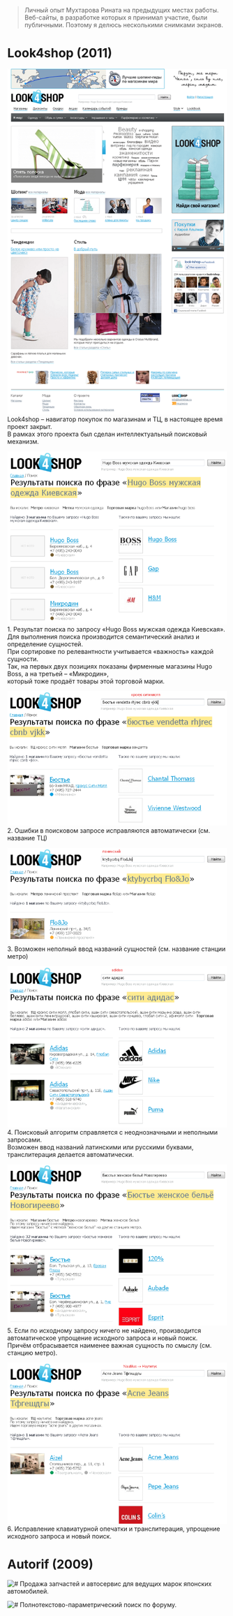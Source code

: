   
>Личный опыт Мухтарова Рината на предыдущих местах работы. Веб-сайты, в разработке которых я принимал участие, были публичными. Поэтому я делюсь несколькими снимками экранов.

Look4shop (2011)
================

![#](0.png)
Look4shop – навигатор покупок по магазинам и ТЦ, в настоящее время проект закрыт.  
В рамках этого проекта был сделан интеллектуальный поисковый механизм.

![#](1.png)
1\. Результат поиска по запросу «Hugo Boss мужская одежда Киевская».  
Для выполнения поиска производится семантический анализ и определение сущностей.  
При сортировке по релевантности учитывается «важность» каждой сущности.   
Так, на первых двух позициях показаны фирменные магазины Hugo Boss, а на третьей – «Микродин»,   
который тоже продаёт товары этой торговой марки.

![#](2.png)
2\. Ошибки в поисковом запросе исправляются автоматически (см. название ТЦ)

![#](3.png)
3\. Возможен неполный ввод названий сущностей (см. название станции метро)

![#](4.png)
4\. Поисковый алгоритм справляется с неоднозначными и неполными запросами.  
Возможен ввод названий латинскими или русскими буквами, транслитерация делается автоматически.

![#](5.png)
5\. Если по исходному запросу ничего не найдено, производится автоматическое упрощение исходного запроса и новый поиск.   
Причём отбрасывается наименее важная сущность по смыслу (см. станцию метро).

![#](6.png)
6\. Исправление клавиатурной опечатки и транслитерация, упрощение исходного запроса и новый поиск.

Autorif (2009)
==============

![#](autorif.ru_index_ru.png)
Продажа запчастей и автосервис для ведущих марок японских автомобилей.

![#](autorif.ru_forum_search.png)
Полнотекстово-параметрический поиск по форуму.
